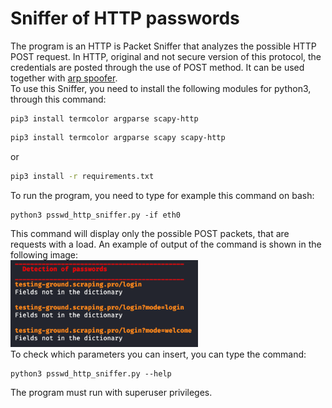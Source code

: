 # Sniffer of HTTP passwords
The program is an HTTP is Packet Sniffer that analyzes the possible HTTP POST request. In HTTP, original and not secure version of this protocol, the credentials are posted through the use of POST method. It can be used together with [arp spoofer](../arp_spoofer/).<br>
To use this Sniffer, you need to install the following modules for python3, through this command:
<pre lang="bash"><code>pip3 install termcolor argparse scapy-http</code></pre>
```bash
pip3 install termcolor argparse scapy scapy-http
```
or<br>
```bash
pip3 install -r requirements.txt
```
To run the program, you need to type for example this command on bash:
<pre lang="bash"><code>python3 psswd_http_sniffer.py -if eth0</code></pre>
This command will display only the possible POST packets, that are requests with a load. An example of output of the command is shown in the following image:<br>
<img src="output.png" width="300" alt="output"><br>
To check which parameters you can insert, you can type the command:
<pre lang="bash"><code>python3 psswd_http_sniffer.py --help </code></pre>
The program must run with superuser privileges.
